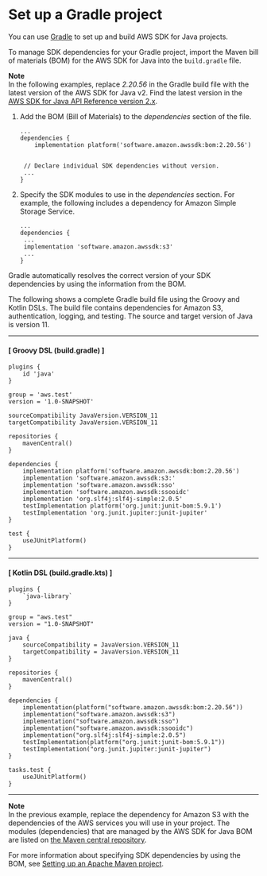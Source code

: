 # Set up a Gradle project<a name="setup-project-gradle"></a>

You can use [Gradle](https://gradle.org/) to set up and build AWS SDK for Java projects\.

To manage SDK dependencies for your Gradle project, import the Maven bill of materials \(BOM\) for the AWS SDK for Java into the `build.gradle` file\.

**Note**  
In the following examples, replace *2\.20\.56* in the Gradle build file with the latest version of the AWS SDK for Java v2\. Find the latest version in the [AWS SDK for Java API Reference version 2\.x](http://docs.aws.amazon.com/sdk-for-java/latest/reference/)\.

1. Add the BOM \(Bill of Materials\) to the *dependencies* section of the file\.

   ```
   ...
   dependencies {
       implementation platform('software.amazon.awssdk:bom:2.20.56')
   
   
    // Declare individual SDK dependencies without version.
    ...
   }
   ```

1. Specify the SDK modules to use in the *dependencies* section\. For example, the following includes a dependency for Amazon Simple Storage Service\.

   ```
   ...
   dependencies {
    ...
    implementation 'software.amazon.awssdk:s3'
    ...
   }
   ```

Gradle automatically resolves the correct version of your SDK dependencies by using the information from the BOM\.

The following shows a complete Gradle build file using the Groovy and Kotlin DSLs\. The build file contains dependencies for Amazon S3, authentication, logging, and testing\. The source and target version of Java is version 11\.

------
#### [ Groovy DSL \(build\.gradle\) ]

```
plugins {
    id 'java'
}

group = 'aws.test'
version = '1.0-SNAPSHOT'

sourceCompatibility JavaVersion.VERSION_11
targetCompatibility JavaVersion.VERSION_11

repositories {
    mavenCentral()
}

dependencies {
    implementation platform('software.amazon.awssdk:bom:2.20.56')
    implementation 'software.amazon.awssdk:s3:'
    implementation 'software.amazon.awssdk:sso'
    implementation 'software.amazon.awssdk:ssooidc'
    implementation 'org.slf4j:slf4j-simple:2.0.5'
    testImplementation platform('org.junit:junit-bom:5.9.1')
    testImplementation 'org.junit.jupiter:junit-jupiter'
}

test {
    useJUnitPlatform()
}
```

------
#### [ Kotlin DSL \(build\.gradle\.kts\) ]

```
plugins {
    `java-library`
}

group = "aws.test"
version = "1.0-SNAPSHOT"

java {
    sourceCompatibility = JavaVersion.VERSION_11
    targetCompatibility = JavaVersion.VERSION_11
}

repositories {
    mavenCentral()
}

dependencies {
    implementation(platform("software.amazon.awssdk:bom:2.20.56"))
    implementation("software.amazon.awssdk:s3")
    implementation("software.amazon.awssdk:sso")
    implementation("software.amazon.awssdk:ssooidc")
    implementation("org.slf4j:slf4j-simple:2.0.5")
    testImplementation(platform("org.junit:junit-bom:5.9.1"))
    testImplementation("org.junit.jupiter:junit-jupiter")
}

tasks.test {
    useJUnitPlatform()
}
```

------

**Note**  
In the previous example, replace the dependency for Amazon S3 with the dependencies of the AWS services you will use in your project\. The modules \(dependencies\) that are managed by the AWS SDK for Java BOM are listed on [the Maven central repository](https://mvnrepository.com/artifact/software.amazon.awssdk/bom/latest)\.

For more information about specifying SDK dependencies by using the BOM, see [Setting up an Apache Maven project](setup-project-maven.md)\.